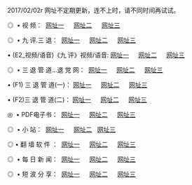 2017/02/02r 网址不定期更新，连不上时，请不同时间再试试。
<p>◎   • 视 频： 
<a href="http://rc.ru-rc.ru/tv/" target="_blank">网址一</a> 　 
<a href="http://rc.ru-rc.ru/9018.html" target="_blank">网址二</a> 　 
<a href="http://rc.ru-rc.ru/9449.html" target="_blank">网址三</a></p>
<p>◎   • 九 评.三 退：  
<a href="http://rc.ru-rc.ru/tt/" target="_blank">网址一</a> 　 
<a href="http://rc.ru-rc.ru/v2/" target="_blank">网址二</a> 　 
<a href="http://rc.ru-rc.ru/t/" target="_blank">网址三</a> 　</p>
<p>  • (E2_视频/语音)《九 评》视频/语音: 
<a href="http://rc.ru-rc.ru/7738.html" target="_blank">网址一</a> 　 
<a href="http://rc.ru-rc.ru/7614.html" target="_blank">网址二</a> 　 
<a href="http://rc.ru-rc.ru/7633.html" target="_blank">网址三</a></p>
<p>◎   • 三 退 管 道...退 党 网：  
<a href="http://rc.ru-rc.ru/go/8/" target="_blank">网址一</a> 　 
<a href="http://rc.ru-rc.ru/go/8/" target="_blank">网址二</a> 　 
<a href="http://rc.ru-rc.ru/go/8/" target="_blank">网址三</a></p>
<p>  • (F1) 三 退 管 道(一)： 
<a href="http://rc.ru-rc.ru/dd/" target="_blank">网址一</a> 　 
<a href="http://rc.ru-rc.ru/dd/" target="_blank">网址二</a> 　 
<a href="http://rc.ru-rc.ru/dd/" target="_blank">网址三</a></p>
<p>  • (F2)三 退 管 道(二)： 
<a href="http://rc.ru-rc.ru/d/" target="_blank">网址一</a> 　 
<a href="http://rc.ru-rc.ru/d/" target="_blank">网址二</a> 　 
<a href="http://rc.ru-rc.ru/d/" target="_blank">网址三</a></p>
<p>◎   • PDF电子书：  
<a href="http://rc.ru-rc.ru/p/" target="_blank">网址一</a> 　 
<a href="http://rc.ru-rc.ru/p/" target="_blank">网址二</a> 　 
<a href="http://rc.ru-rc.ru/p/" target="_blank">网址三</a></p>
<p>◎ </span>  •  小 站：  
<a href="http://rc.ru-rc.ru/" target="_blank">网址一</a> 　 
<a href="http://rc.ru-rc.ru/" target="_blank">网址二</a>   
<a href="http://rc.ru-rc.ru/" target="_blank">网址三</a></p>
<p>◎  • 翻 墙 软 件 ：  
<a href="http://rc.ru-rc.ru/ff/" target="_blank">网址一</a> 　 
<a href="http://rc.ru-rc.ru/ff/" target="_blank">网址二</a> 　 
<a href="http://rc.ru-rc.ru/ff/" target="_blank">网址三</a></p>
<p>◎ </span>  • 每 日 新 闻：  
<a href="http://rc.ru-rc.ru/day/" target="_blank">网址一</a> 　 
<a href="http://rc.ru-rc.ru/day/" target="_blank">网址二</a> 　 
<a href="http://rc.ru-rc.ru/day/" target="_blank">网址三</a></p>
<p>◎ </span>  • 短 波 分 享：  
<a href="http://rc.ru-rc.ru/h/" target="_blank">网址一</a> 　 
<a href="http://rc.ru-rc.ru/h/" target="_blank">网址二</a> 　 
<a href="http://rc.ru-rc.ru/h/" target="_blank">网址三</a></p>
